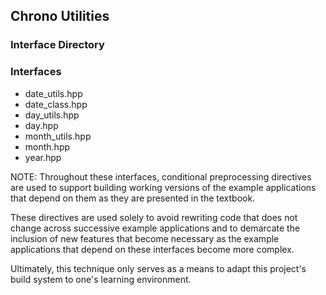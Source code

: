 ## Chrono Utilities
### Interface Directory

### Interfaces
* date\_utils.hpp
* date\_class.hpp
* day\_utils.hpp
* day.hpp
* month\_utils.hpp
* month.hpp
* year.hpp

NOTE: Throughout these interfaces, conditional preprocessing directives are
used to support building working versions of the example applications that
depend on them as they are presented in the textbook.

These directives are used solely to avoid rewriting code that does not change
across successive example applications and to demarcate the inclusion of new
features that become necessary as the example applications that depend on these
interfaces become more complex.

Ultimately, this technique only serves as a means to adapt this project's build
system to one's learning environment.
